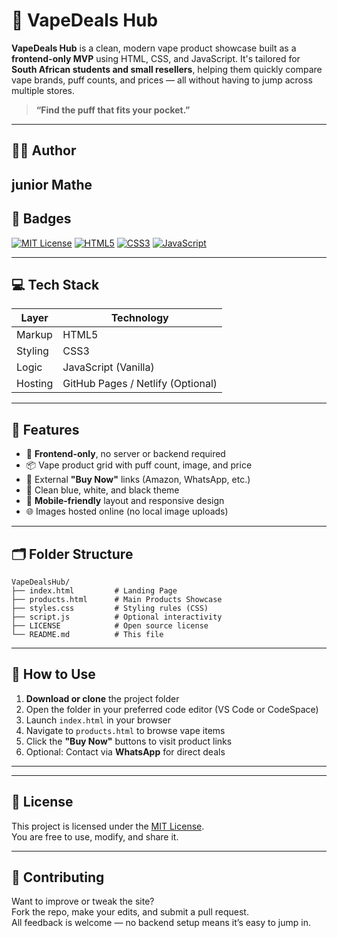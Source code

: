 # 💨 VapeDeals Hub

**VapeDeals Hub** is a clean, modern vape product showcase built as a **frontend-only MVP** using HTML, CSS, and JavaScript. It's tailored for **South African students and small resellers**, helping them quickly compare vape brands, puff counts, and prices — all without having to jump across multiple stores.

> **“Find the puff that fits your pocket.”**

---

## 👨‍💻 Author 
junior Mathe 
---

## 📛 Badges

[![MIT License](https://img.shields.io/badge/License-MIT-green.svg)](https://choosealicense.com/licenses/mit/)
[![HTML5](https://img.shields.io/badge/HTML5-E34F26?logo=html5&logoColor=white)]()
[![CSS3](https://img.shields.io/badge/CSS3-1572B6?logo=css3&logoColor=white)]()
[![JavaScript](https://img.shields.io/badge/JavaScript-F7DF1E?logo=javascript&logoColor=black)]()

---

## 💻 Tech Stack

| Layer       | Technology           |
|-------------|----------------------|
| Markup      | HTML5                |
| Styling     | CSS3                 |
| Logic       | JavaScript (Vanilla) |
| Hosting     | GitHub Pages / Netlify (Optional) |

---

## 🎯 Features

- 🧩 **Frontend-only**, no server or backend required
- 📦 Vape product grid with puff count, image, and price
- 🔗 External **"Buy Now"** links (Amazon, WhatsApp, etc.)
- 🎨 Clean blue, white, and black theme
- 📱 **Mobile-friendly** layout and responsive design
- 🌐 Images hosted online (no local image uploads)

---

## 🗂 Folder Structure

```
VapeDealsHub/
├── index.html         # Landing Page
├── products.html      # Main Products Showcase
├── styles.css         # Styling rules (CSS)
├── script.js          # Optional interactivity
├── LICENSE            # Open source license
└── README.md          # This file
```

---

## 🚀 How to Use

1. **Download or clone** the project folder
2. Open the folder in your preferred code editor (VS Code or CodeSpace)
3. Launch `index.html` in your browser
4. Navigate to `products.html` to browse vape items
5. Click the **"Buy Now"** buttons to visit product links
6. Optional: Contact via **WhatsApp** for direct deals

---

---

## 🪪 License

This project is licensed under the [MIT License](https://choosealicense.com/licenses/mit/).  
You are free to use, modify, and share it.

---

## 🤝 Contributing

Want to improve or tweak the site?  
Fork the repo, make your edits, and submit a pull request.  
All feedback is welcome — no backend setup means it’s easy to jump in.
